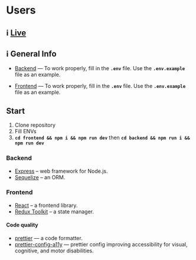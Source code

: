 # Users

## ℹ️ [Live](https://users-oj5f.onrender.com/)

## ℹ️ General Info

- [Backend](./backend) — To work properly, fill in the **`.env`** file. Use the **`.env.example`** file as an example.

- [Frontend](./frontend) — To work properly, fill in the **`.env`** file. Use the **`.env.example`** file as an example.

## Start

1. Clone repository
2. Fill ENVs
4. **`cd frontend && npm i && npm run dev`** then **`cd backend && npm run i && npm run dev`**


### Backend

- [Express](https://expressjs.com/) – web framework for Node.js.
- [Sequelize](https://sequelize.org/) – an ORM.

### Frontend

- [React](https://reactjs.org/) – a frontend library.
- [Redux Toolkit](https://redux-toolkit.js.org/) – a state manager.

#### Code quality
- [prettier](https://prettier.io/) — a code formatter.
- [prettier-config-a11y](https://github.com/nickmccurdy/prettier-config-a11y) — prettier config improving accessibility for visual, cognitive, and motor disabilities.
